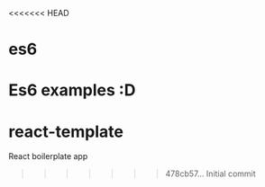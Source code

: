 <<<<<<< HEAD
# es6
Es6 examples :D 
=======
# react-template
React boilerplate app
>>>>>>> 478cb57... Initial commit
